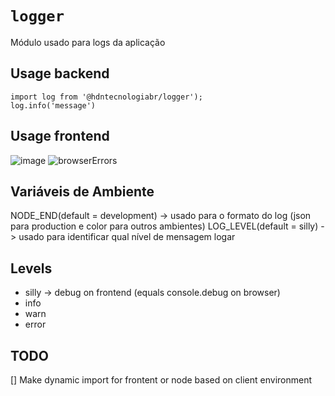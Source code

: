 # `logger`

Módulo usado para logs da aplicação

## Usage backend

```
import log from '@hdntecnologiabr/logger');
log.info('message')
```

## Usage frontend
![image](https://user-images.githubusercontent.com/11022437/83800772-67748100-a67e-11ea-9aa8-d34c5388099f.png)
![browserErrors](https://user-images.githubusercontent.com/11022437/83800810-74917000-a67e-11ea-8495-c45629a26599.gif)

## Variáveis de Ambiente
NODE_END(default = development) -> usado para o formato do log (json para production e color para outros ambientes)
LOG_LEVEL(default = silly) -> usado para identificar qual nível de mensagem logar

## Levels
- silly -> debug on frontend (equals console.debug on browser)
- info
- warn
- error

## TODO
[] Make dynamic import for frontent or node based on client environment
